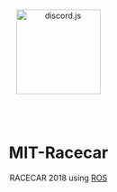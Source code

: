 <div align="center">
  <br />
  <p>
   <img src="https://avatars0.githubusercontent.com/u/16838827?s=200&v=4" width="150" alt="discord.js" />
  </p>

<br>
</br>

# MIT-Racecar
RACECAR 2018 using <a href="http://www.ros.org/about-ros/">ROS</a>


</div>
